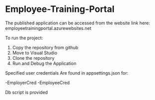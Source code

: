 # Employee-Training-Portal

The published application can be accessed from the website link here: employeetrainingportal.azurewebsites.net


To run the project: 

1) Copy the repository from github
2) Move to Visual Studio
3) Clone the repository 
4) Run and Debug the Application


Specified user credentials Are found in appsettings.json for:

-EmployerCred 
-EmployeeCred

Db script is provided 
